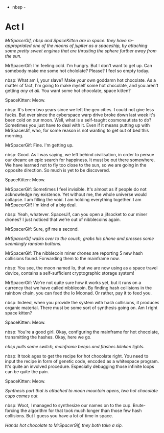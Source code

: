 - nbsp -

# Act I

*MrSpacerGif, nbsp and SpaceKitten are in space. they have re-appropriated one of the moons of jupiter as a spaceship, by attaching some pretty sweet engines that are thrusting the sphere further away from the sun.*

MrSpacerGif: I'm feeling cold. I'm hungry. But I don't want to get up. Can somebody make me some hot chololate? Please? I feel so empty today.

nbsp: What am I, your slave? Make your own goddamn hot chocolate. As a matter of fact, I'm going to make myself some hot chocolate, and you aren't getting *any at all*. You want some hot chocolate, space kitten?

SpaceKitten: Meow.

nbsp: It's been two years since we left the geo cities. I could not give less fucks. But ever since the cyberspace warp drive broke down last week it's been cold on our moon. Well, what is a self-taught cosmonautista to do? Sometimes you just have to deal with it. Even if it means putting up with MrSpacerJif, who, for some reason is not wanting to get out of bed this morning.

MrSpacerGif: Fine. I'm getting up.

nbsp: Good. As I was saying, we left behind civilisation, in order to persue our dream: an epic search for happiness. It must be out there somewhere. We have learned not to fly too close to the sun, so we are going in the opposite direction. So much is yet to be discovered.

SpaceKitten: Meow.

MrSpacerGif: Sometimes I feel invisible. It's almost as if people do not acknowledge my existence. Yet without me, the whole universe would collapse. I am filling the void. I am holding everything together. I am MrSpacerGif! I'm kind of a big deal.

nbsp: Yeah, whatever. SpacerJif, can you open a jifsocket to our miner drones? I just noticed that we're out of nibblecoins again.

MrSpacerGif: Sure, gif me a second.

*MrSpacerGif walks over to the couch, grabs his phone and presses some seemlingly random buttons.*

MrSpacerGif: The nibblecoin miner drones are reporting 5 new hash collisions found. Forwarding them to the mainframe now.

nbsp: You see, the moon named Io, that we are now using as a space travel device, contains a self-sufficient cryptographic storage system!

MrSpacerGif: We're not quite sure how it works yet, but it runs on a currency that we have called nibblecoin. By finding hash collisions in the rainbow chain, you can feed the Io Moonad. Or rather, pay it to feed you.

nbsp: Indeed, when you provide the system with hash collisions, it produces organic material. There must be some sort of synthesis going on. Am I right space kitten?

SpaceKitten: Meow.

nbsp: You're a good girl. Okay, configuring the mainframe for hot chocolate, transmitting the hashes. Okay, here we go.

*nbsp pulls some switch, mainframe beeps and flashes blinken lights.*

nbsp: It took ages to get the recipe for hot chocolate right. You need to input the recipe in form of genetic code, encoded as a whitespace program. It's quite an involved procedure. Especially debugging those infinite loops can be quite the pain.

SpaceKitten: Meow.

*Synthesis port that is attached to moon mountain opens, two hot chocolate cups comes out.*

nbsp: Woot, I managed to synthesize our names on to the cup. Brute-forcing the algorithm for that took much longer than those few hash collisions. But I guess you have a lot of time in space.

*Hands hot chocolate to MrSpacerGif, they both take a sip.*
